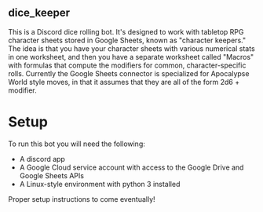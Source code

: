 dice_keeper
-----------

This is a Discord dice rolling bot. It's designed to work with tabletop RPG character sheets stored in Google Sheets, known as "character keepers." The idea is that you have your character sheets with various numerical stats in one worksheet, and then you have a separate worksheet called "Macros" with formulas that compute the modifiers for common, character-specific rolls. Currently the Google Sheets connector is specialized for Apocalypse World style moves, in that it assumes that they are all of the form 2d6 + modifier.

Setup
=====

To run this bot you will need the following:

* A discord app
* A Google Cloud service account with access to the Google Drive and Google Sheets APIs
* A Linux-style environment with python 3 installed

Proper setup instructions to come eventually!
